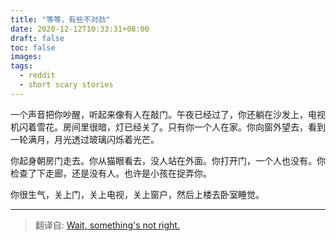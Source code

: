```yaml
---
title: "等等，有些不对劲"
date: 2020-12-12T10:33:31+08:00
draft: false
toc: false
images:
tags: 
  - reddit
  - short scary stories
---
```


一个声音把你吵醒，听起来像有人在敲门。午夜已经过了，你还躺在沙发上，电视机闪着雪花。房间里很暗，灯已经关了。只有你一个人在家。你向窗外望去，看到一轮满月，月光透过玻璃闪烁着光芒。

你起身朝房门走去。你从猫眼看去，没人站在外面。你打开门，一个人也没有。你检查了下走廊，还是没有人。也许是小孩在捉弄你。

你很生气，关上门，关上电视，关上窗户，然后上楼去卧室睡觉。

------

> 翻译自: [Wait, something's not right.](https://www.reddit.com/r/shortscarystories/comments/2ocnvo/wait_somethings_not_right/)

